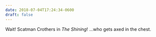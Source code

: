 ```yaml
---
date: 2018-07-04T17:24:34-0600
draft: false
---
```


Wait! Scatman Crothers in _The Shining_! …who gets axed in the chest.

